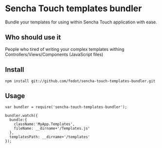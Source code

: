 Sencha Touch templates bundler
==============================

Bundle your templates for using within Sencha Touch application with ease.

Who should use it
-----------------

People who tired of writing your complex templates withing Controllers/Views/Components (JavaScript files)

Install
-------

    npm install git://github.com/fedot/sencha-touch-templates-bundler.git

Usage
-----

    var bundler = require('sencha-touch-templates-bundler');

    bundler.watch({
      bundle:{
        className:'MyApp.Templates',
        fileName: __dirname+'/Templates.js'
      },
      templatesPath: __dirname+'/templates'
    });

